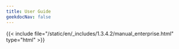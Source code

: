 ```yaml
---
title: User Guide
geekdocNav: false
---
```

{{< include file="/static/en/_includes/1.3.4.2/manual_enterprise.html" type="html" >}}